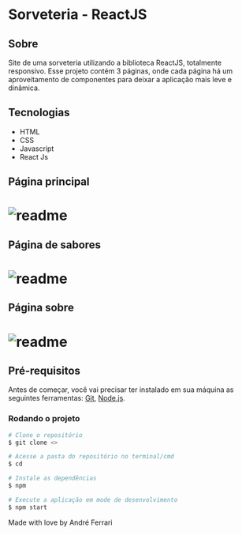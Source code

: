 <h1>Sorveteria - ReactJS</h1>

## Sobre
<p>Site de uma sorveteria utilizando a biblioteca ReactJS, totalmente responsivo. Esse projeto contém 3 páginas, onde cada página há um aproveitamento de componentes para deixar a aplicação mais leve e dinâmica.</p>

## Tecnologias 
- HTML
- CSS
- Javascript
- React Js

## Página principal
<h1>
    <img alt='readme' title='readme' src='./src/gifs/home.gif'/>
</h1>

## Página de sabores
<h1>
    <img alt='readme' title='readme' src='./src/gifs/sabores.gif'/>
</h1>

## Página sobre
<h1>
    <img alt='readme' title='readme' src='./src/gifs/sobre.gif'/>
</h1>

## Pré-requisitos
Antes de começar, você vai precisar ter instalado em sua máquina as seguintes ferramentas:
[Git](https://git-scm.com), [Node.js](https://nodejs.org/en/).


### Rodando o projeto

```bash
# Clone o repositório
$ git clone <>

# Acesse a pasta do repositório no terminal/cmd
$ cd 

# Instale as dependências
$ npm

# Execute a aplicação em mode de desenvolvimento
$ npm start
```

Made with love by André Ferrari